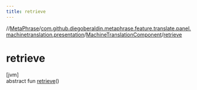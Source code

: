 ```yaml
---
title: retrieve
---
```

//[MetaPhrase](../../../index.html)/[com.github.diegoberaldin.metaphrase.feature.translate.panel.machinetranslation.presentation](../index.html)/[MachineTranslationComponent](index.html)/[retrieve](retrieve.html)



# retrieve



[jvm]\
abstract fun [retrieve](retrieve.html)()




